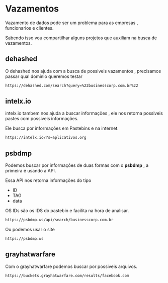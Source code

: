 # Vazamentos 
Vazamento de dados pode ser um problema para as empresas , funcionarios e clientes.

Sabendo isso vou compartilhar alguns projetos que auxiliam na busca de vazamentos.

## dehashed
O dehashed nos ajuda com a busca de possiveis vazamentos , precisamos passar qual dominio queremos testar 
```sh
https://dehashed.com/search?query=%22businesscorp.com.br%22
```

## intelx.io
intelx.io tambem nos ajuda a buscar informações , ele nos retorna possiveis pastes com possiveis informações.

Ele busca por informações em Pastebins e na internet.
```sh
https://intelx.io/?s=aplicativos.org
```

## psbdmp
Podemos buscar por informações de duas formas com o **psbdmp** , a primeira é usando a API.

Essa API nos retorna informações do tipo
- ID
- TAG
- data

OS IDs são os IDS do pastebin e facilita na hora de analisar.

```sh
https://psbdmp.ws/api/search/businesscorp.com.br
```

Ou podemos usar o site
```sh
https://psbdmp.ws
```



## grayhatwarfare
Com o grayhatwarfare podemos buscar por possiveis arquivos.

```sh
https://buckets.grayhatwarfare.com/results/facebook.com
```